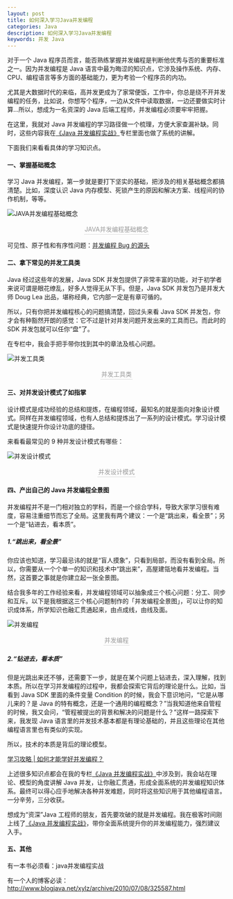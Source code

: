 ```yaml
---
layout: post
title: 如何深入学习Java并发编程
categories: Java
description: 如何深入学习Java并发编程
keywords: 并发 Java
---
```

对于一个 Java 程序员而言，能否熟练掌握并发编程是判断他优秀与否的重要标准之一。因为并发编程是 Java 语言中最为晦涩的知识点，它涉及操作系统、内存、CPU、编程语言等多方面的基础能力，更为考验一个程序员的内功。

尤其是大数据时代的来临，高并发更成为了家常便饭，工作中，你总是绕不开并发编程的任务，比如说，你想写个程序，一边从文件中读取数据，一边还要做实时计算…所以，想成为一名资深的 Java 后端工程师，并发编程必须要牢牢把握。

在这里，我就对 Java 并发编程的学习路径做一个梳理，方便大家查漏补缺。同时，这些内容我在[《Java 并发编程实战》](https://link.zhihu.com/?target=https%3A//time.geekbang.org/column/intro/159%3Futm_term%3DzeusN7QGY%26utm_source%3Dwebsite%26utm_medium%3Dinfoq%26utm_campaign%3D159-presell)专栏里面也做了系统的讲解。

下面我们来看看具体的学习知识点。

#### 一、掌握基础概念
学习 Java 并发编程，第一步就是要打下坚实的基础，把涉及的相关基础概念都搞清楚。比如，深度认识 Java 内存模型、死锁产生的原因和解决方案、线程间的协作机制，等等。

![JAVA并发编程基础概念]({{assets_base_url}}/images/blog/Java基础/并发编程/JAVA并发编程基础概念.png)
<center>
<div style="color:orange; border-bottom: 1px solid #d9d9d9;display: inline-block;color: #999;padding: 2px;">JAVA并发编程基础概念</div>
</center>

可见性、原子性和有序性问题：[并发编程 Bug 的源头](https://link.zhihu.com/?target=https%3A//time.geekbang.org/column/article/83682)

#### 二、拿下常见的并发工具类
Java 经过这些年的发展，Java SDK 并发包提供了非常丰富的功能，对于初学者来说可谓是眼花缭乱，好多人觉得无从下手。但是，Java SDK 并发包乃是并发大师 Doug Lea 出品，堪称经典，它内部一定是有章可循的。

所以，只有你把并发编程核心的问题搞清楚，回过头来看 Java SDK 并发包，你才会有种豁然开朗的感觉：它不过是针对并发问题开发出来的工具而已。而此时的 SDK 并发包就可以任你“盘”了。

在专栏中，我会手把手带你找到其中的章法及核心问题。

![并发工具类]({{assets_base_url}}/images/blog/Java基础/并发编程/并发工具类.png)
<center>
<div style="color:orange; border-bottom: 1px solid #d9d9d9;display: inline-block;color: #999;padding: 2px;">并发工具类</div>
</center>

#### 三、对并发设计模式了如指掌
设计模式是成功经验的总结和提炼，在编程领域，最知名的就是面向对象设计模式。同样在并发编程领域，也有人总结和提炼出了一系列的设计模式。学习设计模式是快速提升你设计功底的捷径。

来看看最常见的 9 种并发设计模式有哪些：

![并发设计模式]({{assets_base_url}}/images/blog/Java基础/并发编程/并发设计模式.png)
<center>
<div style="color:orange; border-bottom: 1px solid #d9d9d9;display: inline-block;color: #999;padding: 2px;">并发设计模式</div>
</center>

#### 四、产出自己的 Java 并发编程全景图
并发编程并不是一门相对独立的学科，而是一个综合学科，导致大家学习很有难度，容易注重细节而忘了全局。这里我有两个建议：一个是“跳出来，看全景”；另一个是“钻进去，看本质”。

##### 1.“跳出来，看全景”

你应该也知道，学习最忌讳的就是“盲人摸象”，只看到局部，而没有看到全局。所以，你需要从一个个单一的知识和技术中“跳出来”，高屋建瓴地看并发编程。当然，这首要之事就是你建立起一张全景图。

结合我多年的工作经验来看，并发编程领域可以抽象成三个核心问题：分工、同步和互斥。以下是我根据这三个核心问题制作的「并发编程全景图」，可以让你的知识成体系，所学知识也融汇贯通起来，由点成线，由线及面。

![并发编程]({{assets_base_url}}/images/blog/Java基础/并发编程/并发编程)
<center>
<div style="color:orange; border-bottom: 1px solid #d9d9d9;display: inline-block;color: #999;padding: 2px;">并发编程</div>
</center>

##### 2.“钻进去，看本质”

但是光跳出来还不够，还需要下一步，就是在某个问题上钻进去，深入理解，找到本质。所以在学习并发编程的过程中，我都会探索它背后的理论是什么。比如，当看到 Java SDK 里面的条件变量 Condition 的时候，我会下意识地问，“它是从哪儿来的？是 Java 的特有概念，还是一个通用的编程概念？”当我知道他来自管程的时候，我又会问，“管程被提出的背景和解决的问题是什么？”这样一路探索下来，我发现 Java 语言里的并发技术基本都是有理论基础的，并且这些理论在其他编程语言里也有类似的实现。

所以，技术的本质是背后的理论模型。

[学习攻略 | 如何才能学好并发编程？](https://link.zhihu.com/?target=https%3A//time.geekbang.org/column/article/83267)

上述很多知识点都会在我的专栏[《Java 并发编程实战》](https://link.zhihu.com/?target=https%3A//time.geekbang.org/column/intro/159%3Futm_term%3DzeusN7QGY%26utm_source%3Dwebsite%26utm_medium%3Dinfoq%26utm_campaign%3D159-presell)中涉及到，我会站在理论、模型的角度讲解 Java 并发，让你融汇贯通，形成全面系统的并发编程知识体系。最终可以得心应手地解决各种并发难题，同时将这些知识用于其他编程语言。一分辛劳，三分收获。

想成为“资深”Java 工程师的朋友，首先要攻破的就是并发编程。我在极客时间刚上线了[《Java 并发编程实战》](https://link.zhihu.com/?target=https%3A//time.geekbang.org/column/intro/159%3Futm_term%3DzeusN7QGY%26utm_source%3Dwebsite%26utm_medium%3Dinfoq%26utm_campaign%3D159-presell)，带你全面系统提升你的并发编程能力，强烈建议入手。

#### 五、其他
有一本书必须看：java并发编程实战

有一个人的博客必读：[http://www.blogjava.net/xylz/archive/2010/07/08/325587.html ](http://www.blogjava.net/xylz/archive/2010/07/08/325587.html )